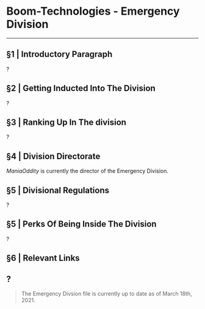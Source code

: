 # Boom-Technologies - Emergency Division

----------------------------------------------------------

## §1 | Introductory Paragraph
?
## §2 | Getting Inducted Into The Division
?
## §3 | Ranking Up In The division
?
## §4 | Division Directorate
*ManiaOddity* is currently the director of the Emergency Division.
## §5 | Divisional Regulations
?
## §5 | Perks Of Being Inside The Division
?
## §6 | Relevant Links
?
----------------------------------------------------------

> The Emergency Divsion file is currently up to date as of March 18th, 2021.
